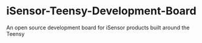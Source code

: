 # iSensor-Teensy-Development-Board
An open source development board for iSensor products built around the Teensy
